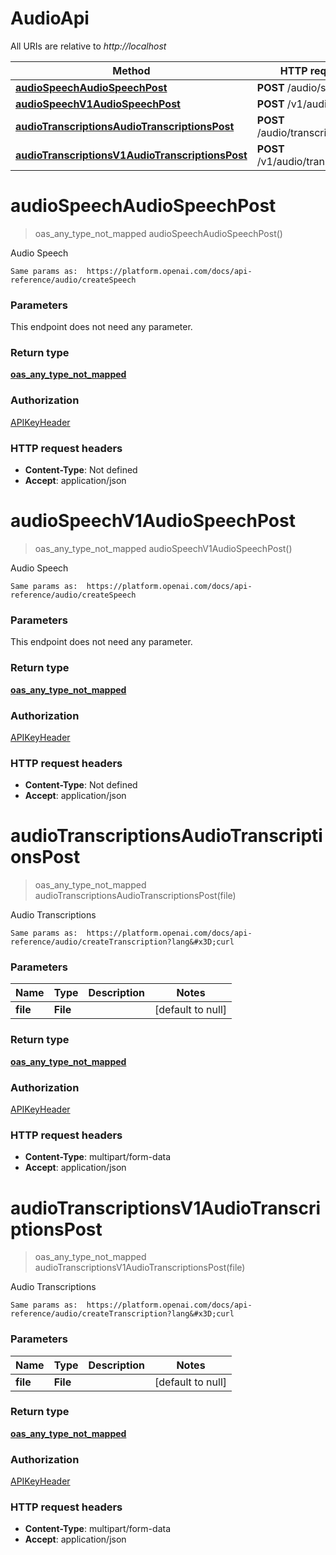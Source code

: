 # AudioApi

All URIs are relative to *http://localhost*

| Method | HTTP request | Description |
|------------- | ------------- | -------------|
| [**audioSpeechAudioSpeechPost**](AudioApi.md#audioSpeechAudioSpeechPost) | **POST** /audio/speech | Audio Speech |
| [**audioSpeechV1AudioSpeechPost**](AudioApi.md#audioSpeechV1AudioSpeechPost) | **POST** /v1/audio/speech | Audio Speech |
| [**audioTranscriptionsAudioTranscriptionsPost**](AudioApi.md#audioTranscriptionsAudioTranscriptionsPost) | **POST** /audio/transcriptions | Audio Transcriptions |
| [**audioTranscriptionsV1AudioTranscriptionsPost**](AudioApi.md#audioTranscriptionsV1AudioTranscriptionsPost) | **POST** /v1/audio/transcriptions | Audio Transcriptions |


<a name="audioSpeechAudioSpeechPost"></a>
# **audioSpeechAudioSpeechPost**
> oas_any_type_not_mapped audioSpeechAudioSpeechPost()

Audio Speech

    Same params as:  https://platform.openai.com/docs/api-reference/audio/createSpeech

### Parameters
This endpoint does not need any parameter.

### Return type

[**oas_any_type_not_mapped**](../Models/AnyType.md)

### Authorization

[APIKeyHeader](../README.md#APIKeyHeader)

### HTTP request headers

- **Content-Type**: Not defined
- **Accept**: application/json

<a name="audioSpeechV1AudioSpeechPost"></a>
# **audioSpeechV1AudioSpeechPost**
> oas_any_type_not_mapped audioSpeechV1AudioSpeechPost()

Audio Speech

    Same params as:  https://platform.openai.com/docs/api-reference/audio/createSpeech

### Parameters
This endpoint does not need any parameter.

### Return type

[**oas_any_type_not_mapped**](../Models/AnyType.md)

### Authorization

[APIKeyHeader](../README.md#APIKeyHeader)

### HTTP request headers

- **Content-Type**: Not defined
- **Accept**: application/json

<a name="audioTranscriptionsAudioTranscriptionsPost"></a>
# **audioTranscriptionsAudioTranscriptionsPost**
> oas_any_type_not_mapped audioTranscriptionsAudioTranscriptionsPost(file)

Audio Transcriptions

    Same params as:  https://platform.openai.com/docs/api-reference/audio/createTranscription?lang&#x3D;curl

### Parameters

|Name | Type | Description  | Notes |
|------------- | ------------- | ------------- | -------------|
| **file** | **File**|  | [default to null] |

### Return type

[**oas_any_type_not_mapped**](../Models/AnyType.md)

### Authorization

[APIKeyHeader](../README.md#APIKeyHeader)

### HTTP request headers

- **Content-Type**: multipart/form-data
- **Accept**: application/json

<a name="audioTranscriptionsV1AudioTranscriptionsPost"></a>
# **audioTranscriptionsV1AudioTranscriptionsPost**
> oas_any_type_not_mapped audioTranscriptionsV1AudioTranscriptionsPost(file)

Audio Transcriptions

    Same params as:  https://platform.openai.com/docs/api-reference/audio/createTranscription?lang&#x3D;curl

### Parameters

|Name | Type | Description  | Notes |
|------------- | ------------- | ------------- | -------------|
| **file** | **File**|  | [default to null] |

### Return type

[**oas_any_type_not_mapped**](../Models/AnyType.md)

### Authorization

[APIKeyHeader](../README.md#APIKeyHeader)

### HTTP request headers

- **Content-Type**: multipart/form-data
- **Accept**: application/json


